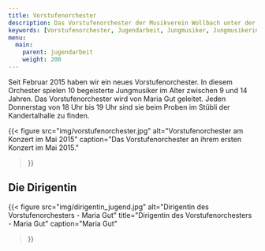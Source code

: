 ```yaml
---
title: Vorstufenorchester
description: Das Vorstufenorchester der Musikverein Wollbach unter der Leitung von Maria Gut.
keywords: [Vorstufenorchester, Jugendarbeit, Jungmusiker, Jungmusikerin, Instrument lernen, Ausbildung]
menu:
  main:
    parent: jugendarbeit
    weight: 200
---
```


Seit Februar 2015 haben wir ein neues Vorstufenorchester. In diesem
Orchester spielen 10 begeisterte Jungmusiker im Alter zwischen 9 und 14
Jahren. Das Vorstufenorchester wird von Maria Gut geleitet. Jeden
Donnerstag von 18 Uhr bis 19 Uhr sind sie beim Proben im Stübli der
Kandertalhalle zu finden.

{{< figure src="img/vorstufenorchester.jpg"
           alt="Vorstufenorchester am Konzert im Mai 2015"
           caption="Das Vorstufenorchester an ihrem ersten Konzert im Mai 2015."
>}}

## Die Dirigentin
{{< figure src="img/dirigentin_jugend.jpg"
           alt="Dirigentin des Vorstufenorchesters - Maria Gut"
           title="Dirigentin des Vorstufenorchesters - Maria Gut"
           caption="Maria Gut"
>}}
